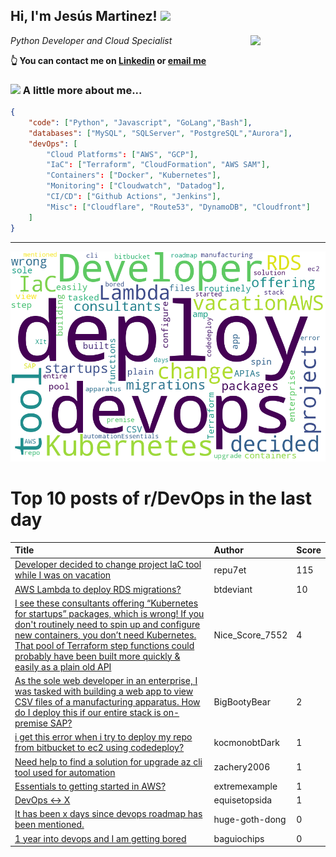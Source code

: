 <!--
**jmartinezl/jmartinezl** is a ✨ _special_ ✨ repository because its `README.md` (this file) appears on your GitHub profile.

Here are some ideas to get you started:

- 🔭 I’m currently working on ...
- 🌱 I’m currently learning ...
- 👯 I’m looking to collaborate on ...
- 🤔 I’m looking for help with ...
- 💬 Ask me about ...
- 📫 How to reach me: ...
- 😄 Pronouns: ...
- ⚡ Fun fact: ...
-->

<h2>Hi, I'm Jesús Martinez! <img src="https://media.giphy.com/media/WUlplcMpOCEmTGBtBW/giphy.gif" width="30"> </h2>
<img align='right' src="https://media.giphy.com/media/NytMLKyiaIh6VH9SPm/giphy.gif" width="120">
<p><em>Python Developer and Cloud Specialist
</em></p>

**👆 You can contact me on [Linkedin](https://www.linkedin.com/in/jes%C3%BAs-martinez-2b7b10104/) or [email me](mailto:jesus.mtz.lorenzo@gmail.com)**

### <img src="https://media.giphy.com/media/VgCDAzcKvsR6OM0uWg/giphy.gif" width="50"> A little more about me...  

```json
{
    "code": ["Python", "Javascript", "GoLang","Bash"],
    "databases": ["MySQL", "SQLServer", "PostgreSQL","Aurora"],
    "devOps": [
        "Cloud Platforms": ["AWS", "GCP"],
        "IaC": ["Terraform", "CloudFormation", "AWS SAM"],
        "Containers": ["Docker", "Kubernetes"],
        "Monitoring": ["Cloudwatch", "Datadog"],
        "CI/CD": ["Github Actions", "Jenkins"],
        "Misc": ["Cloudflare", "Route53", "DynamoDB", "Cloudfront"]
    ]
}
```
---

![Wordcloud](./cloud.png)

# Top 10 posts of r/DevOps in the last day

| Title | Author | Score |
|:---|:---|:---|
| [Developer decided to change project IaC tool while I was on vacation](https://www.reddit.com/r/devops/comments/10csnfm/developer_decided_to_change_project_iac_tool/) | repu7et | 115 |
| [AWS Lambda to deploy RDS migrations?](https://www.reddit.com/r/devops/comments/10csa78/aws_lambda_to_deploy_rds_migrations/) | btdeviant | 10 |
| [I see these consultants offering “Kubernetes for startups” packages, which is wrong! If you don't routinely need to spin up and configure new containers, you don’t need Kubernetes. That pool of Terraform step functions could probably have been built more quickly &amp; easily as a plain old API](https://www.reddit.com/r/devops/comments/10d9j2j/i_see_these_consultants_offering_kubernetes_for/) | Nice_Score_7552 | 4 |
| [As the sole web developer in an enterprise, I was tasked with building a web app to view CSV files of a manufacturing apparatus. How do I deploy this if our entire stack is on-premise SAP?](https://www.reddit.com/r/devops/comments/10dboli/as_the_sole_web_developer_in_an_enterprise_i_was/) | BigBootyBear | 2 |
| [i get this error when i try to deploy my repo from bitbucket to ec2 using codedeploy?](https://www.reddit.com/r/devops/comments/10dckka/i_get_this_error_when_i_try_to_deploy_my_repo/) | kocmonobtDark | 1 |
| [Need help to find a solution for upgrade az cli tool used for automation](https://www.reddit.com/r/devops/comments/10d939b/need_help_to_find_a_solution_for_upgrade_az_cli/) | zachery2006 | 1 |
| [Essentials to getting started in AWS?](https://www.reddit.com/r/devops/comments/10d9wjb/essentials_to_getting_started_in_aws/) | extremexample | 1 |
| [DevOps &lt;-&gt; X](https://www.reddit.com/r/devops/comments/10d96uz/devops_x/) | equisetopsida | 1 |
| [It has been x days since devops roadmap has been mentioned.](https://www.reddit.com/r/devops/comments/10cqh1p/it_has_been_x_days_since_devops_roadmap_has_been/) | huge-goth-dong | 0 |
| [1 year into devops and I am getting bored](https://www.reddit.com/r/devops/comments/10cjddd/1_year_into_devops_and_i_am_getting_bored/) | baguiochips | 0 |
